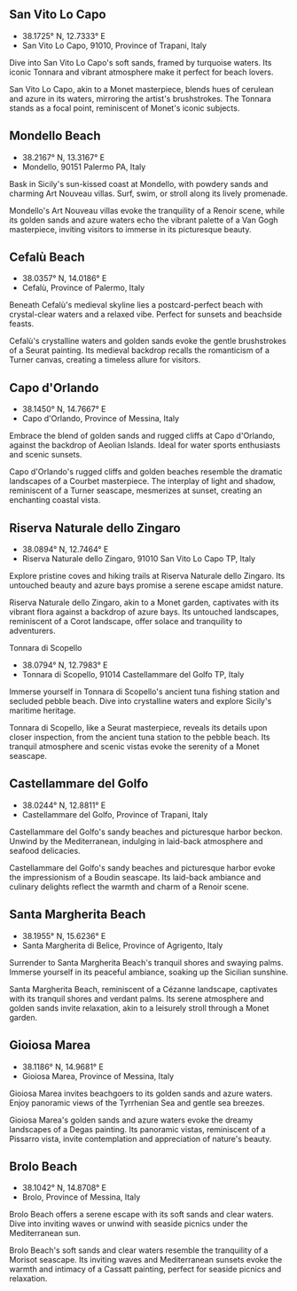<h2>San Vito Lo Capo</h2>
<ul>
<li>38.1725° N, 12.7333° E
</li><li>San Vito Lo Capo, 91010, Province of Trapani, Italy
</li></ul><p class="abstract">Dive into San Vito Lo Capo's soft sands, framed by turquoise waters. Its iconic Tonnara and vibrant atmosphere make it perfect for beach lovers.
</p><p>San Vito Lo Capo, akin to a Monet masterpiece, blends hues of cerulean and azure in its waters, mirroring the artist's brushstrokes. The Tonnara stands as a focal point, reminiscent of Monet's iconic subjects.</p>

<h2>Mondello Beach</h2>
<ul>
<li>38.2167° N, 13.3167° E
</li> <li>Mondello, 90151 Palermo PA, Italy
</li></ul><p class="abstract">Bask in Sicily's sun-kissed coast at Mondello, with powdery sands and charming Art Nouveau villas. Surf, swim, or stroll along its lively promenade.
</p><p>Mondello's Art Nouveau villas evoke the tranquility of a Renoir scene, while its golden sands and azure waters echo the vibrant palette of a Van Gogh masterpiece, inviting visitors to immerse in its picturesque beauty.</p>

<h2>Cefalù Beach</h2>
<ul>
<li>38.0357° N, 14.0186° E
</li><li>Cefalù, Province of Palermo, Italy
</li></ul><p class="abstract">Beneath Cefalù's medieval skyline lies a postcard-perfect beach with crystal-clear waters and a relaxed vibe. Perfect for sunsets and beachside feasts.
</p><p>Cefalù's crystalline waters and golden sands evoke the gentle brushstrokes of a Seurat painting. Its medieval backdrop recalls the romanticism of a Turner canvas, creating a timeless allure for visitors.</p><h2>Capo d'Orlando</h2>
<ul>
<li>38.1450° N, 14.7667° E
</li> <li>Capo d'Orlando, Province of Messina, Italy
</li></ul><p class="abstract">Embrace the blend of golden sands and rugged cliffs at Capo d'Orlando, against the backdrop of Aeolian Islands. Ideal for water sports enthusiasts and scenic sunsets.
</p><p>Capo d'Orlando's rugged cliffs and golden beaches resemble the dramatic landscapes of a Courbet masterpiece. The interplay of light and shadow, reminiscent of a Turner seascape, mesmerizes at sunset, creating an enchanting coastal vista.</p>

<h2>Riserva Naturale dello Zingaro</h2>
<ul>
<li>38.0894° N, 12.7464° E
</li><li>Riserva Naturale dello Zingaro, 91010 San Vito Lo Capo TP, Italy
</li></ul><p class="abstract">Explore pristine coves and hiking trails at Riserva Naturale dello Zingaro. Its untouched beauty and azure bays promise a serene escape amidst nature.
</p><p>Riserva Naturale dello Zingaro, akin to a Monet garden, captivates with its vibrant flora against a backdrop of azure bays. Its untouched landscapes, reminiscent of a Corot landscape, offer solace and tranquility to adventurers.</p>

Tonnara di Scopello</h2>
<ul>
<li>38.0794° N, 12.7983° E
</li><li>Tonnara di Scopello, 91014 Castellammare del Golfo TP, Italy
</li></ul><p class="abstract">Immerse yourself in Tonnara di Scopello's ancient tuna fishing station and secluded pebble beach. Dive into crystalline waters and explore Sicily's maritime heritage.
</p><p>Tonnara di Scopello, like a Seurat masterpiece, reveals its details upon closer inspection, from the ancient tuna station to the pebble beach. Its tranquil atmosphere and scenic vistas evoke the serenity of a Monet seascape.</p>

<h2>Castellammare del Golfo</h2>
<ul>
<li>38.0244° N, 12.8811° E
</li> <li>Castellammare del Golfo, Province of Trapani, Italy
</li></ul><p class="abstract">Castellammare del Golfo's sandy beaches and picturesque harbor beckon. Unwind by the Mediterranean, indulging in laid-back atmosphere and seafood delicacies.
</p><p>Castellammare del Golfo's sandy beaches and picturesque harbor evoke the impressionism of a Boudin seascape. Its laid-back ambiance and culinary delights reflect the warmth and charm of a Renoir scene.

<h2>Santa Margherita Beach</h2>
<ul>
<li>38.1955° N, 15.6236° E
</li><li>Santa Margherita di Belice, Province of Agrigento, Italy
</li></ul><p class="abstract">Surrender to Santa Margherita Beach's tranquil shores and swaying palms. Immerse yourself in its peaceful ambiance, soaking up the Sicilian sunshine.
</p><p>Santa Margherita Beach, reminiscent of a Cézanne landscape, captivates with its tranquil shores and verdant palms. Its serene atmosphere and golden sands invite relaxation, akin to a leisurely stroll through a Monet garden.

<h2>Gioiosa Marea</h2>
<ul>
<li>38.1186° N, 14.9681° E
</li><li>Gioiosa Marea, Province of Messina, Italy
</li></ul><p class="abstract">Gioiosa Marea invites beachgoers to its golden sands and azure waters. Enjoy panoramic views of the Tyrrhenian Sea and gentle sea breezes.
</p><p>Gioiosa Marea's golden sands and azure waters evoke the dreamy landscapes of a Degas painting. Its panoramic vistas, reminiscent of a Pissarro vista, invite contemplation and appreciation of nature's beauty.</p>

<h2>Brolo Beach</h2>
<ul>
<li>38.1042° N, 14.8708° E
</li><li>Brolo, Province of Messina, Italy
</li></ul><p class="abstract">Brolo Beach offers a serene escape with its soft sands and clear waters. Dive into inviting waves or unwind with seaside picnics under the Mediterranean sun.
</p><p>Brolo Beach's soft sands and clear waters resemble the tranquility of a Morisot seascape. Its inviting waves and Mediterranean sunsets evoke the warmth and intimacy of a Cassatt painting, perfect for seaside picnics and relaxation.</p>